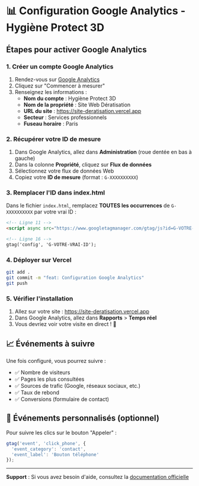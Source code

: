 # 📊 Configuration Google Analytics - Hygiène Protect 3D

## Étapes pour activer Google Analytics

### 1. Créer un compte Google Analytics

1. Rendez-vous sur [Google Analytics](https://analytics.google.com/)
2. Cliquez sur "Commencer à mesurer"
3. Renseignez les informations :
   - **Nom du compte** : Hygiène Protect 3D
   - **Nom de la propriété** : Site Web Dératisation
   - **URL du site** : https://site-deratisation.vercel.app
   - **Secteur** : Services professionnels
   - **Fuseau horaire** : Paris

### 2. Récupérer votre ID de mesure

1. Dans Google Analytics, allez dans **Administration** (roue dentée en bas à gauche)
2. Dans la colonne **Propriété**, cliquez sur **Flux de données**
3. Sélectionnez votre flux de données Web
4. Copiez votre **ID de mesure** (format : `G-XXXXXXXXXX`)

### 3. Remplacer l'ID dans index.html

Dans le fichier `index.html`, remplacez **TOUTES les occurrences** de `G-XXXXXXXXXX` par votre vrai ID :

```html
<!-- Ligne 11 -->
<script async src="https://www.googletagmanager.com/gtag/js?id=G-VOTRE-VRAI-ID"></script>

<!-- Ligne 16 -->
gtag('config', 'G-VOTRE-VRAI-ID');
```

### 4. Déployer sur Vercel

```bash
git add .
git commit -m "feat: Configuration Google Analytics"
git push
```

### 5. Vérifier l'installation

1. Allez sur votre site : https://site-deratisation.vercel.app
2. Dans Google Analytics, allez dans **Rapports** > **Temps réel**
3. Vous devriez voir votre visite en direct ! 🎉

## 📈 Événements à suivre

Une fois configuré, vous pourrez suivre :
- ✅ Nombre de visiteurs
- ✅ Pages les plus consultées
- ✅ Sources de trafic (Google, réseaux sociaux, etc.)
- ✅ Taux de rebond
- ✅ Conversions (formulaire de contact)

## 🎯 Événements personnalisés (optionnel)

Pour suivre les clics sur le bouton "Appeler" :
```javascript
gtag('event', 'click_phone', {
  'event_category': 'contact',
  'event_label': 'Bouton téléphone'
});
```

---

**Support** : Si vous avez besoin d'aide, consultez la [documentation officielle](https://support.google.com/analytics)

